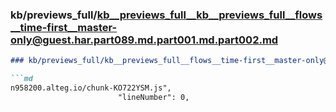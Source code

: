 ### kb/previews_full/kb__previews_full__kb__previews_full__flows__time-first__master-only@guest.har.part089.md.part001.md.part002.md

```md
### kb/previews_full/kb__previews_full__flows__time-first__master-only@guest.har.part089.md.part001.md (part 002)

```md
n958200.alteg.io/chunk-KO722YSM.js",
                        "lineNumber": 0,
             
```

```

```
